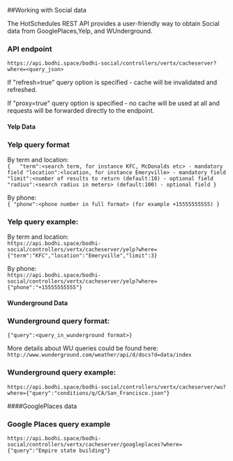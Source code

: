 ##Working with Social data  

The HotSchedules REST API provides a user-friendly way to obtain Social data from GooglePlaces,Yelp, and WUnderground.  

### API endpoint

`https://api.bodhi.space/bodhi-social/controllers/vertx/cacheserver?where=<query_json>`  

If "refresh=true" query option is specified - cache will be invalidated and refreshed.

If "proxy=true" query option is specified - no cache will be used at all and requests will be forwarded directly to the endpoint.

#### Yelp Data

### Yelp query format

By term and location:  
    `{  
       "term":<search term, for instance KFC, McDonalds etc> - mandatory field
       "location":<location, for instance Emeryville> - mandatory field
       "limit":<number of results to return (default:10) - optional field
       "radius":<search radius in meters> (default:100) - optional field
    }`

By phone:  
`{
   "phone":<phone number in full format> (for example +15555555555)
}`

### Yelp query example: 
By term and location:  
`https://api.bodhi.space/bodhi-social/controllers/vertx/cacheserver/yelp?where={"term":"KFC","location":"Emeryville","limit":3}`

By phone:  
`https://api.bodhi.space/bodhi-social/controllers/vertx/cacheserver/yelp?where={"phone":"+15555555555"}`

#### Wunderground Data  

### Wunderground query format: 

`{"query":<query_in_wunderground format>}`

More details about WU queries could be found here:
`http://www.wunderground.com/weather/api/d/docs?d=data/index`

### Wunderground query example: 

`https://api.bodhi.space/bodhi-social/controllers/vertx/cacheserver/wu?where={"query":"conditions/q/CA/San_Francisco.json"}`

####GooglePlaces data  

### Google Places query example  
`https://api.bodhi.space/bodhi-social/controllers/vertx/cacheserver/googleplaces?where={"query":"Empire state building"}`

